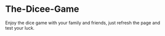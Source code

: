 # The-Dicee-Game
Enjoy the dice game with your family and friends, just refresh the page and test your luck.
